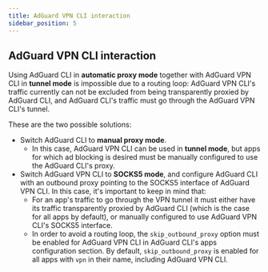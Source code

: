 ```yaml
---
title: AdGuard VPN CLI interaction
sidebar_position: 5
---
```


## AdGuard VPN CLI interaction

Using AdGuard CLI in **automatic proxy mode** together with AdGuard VPN CLI in **tunnel mode** is impossible due to a routing loop: AdGuard VPN CLI's traffic currently can not be excluded from being transparently proxied by AdGuard CLI, and AdGuard CLI's traffic must go through the AdGuard VPN CLI's tunnel.

These are the two possible solutions:

- Switch AdGuard CLI to **manual proxy mode**.
    - In this case, AdGuard VPN CLI can be used in **tunnel mode**, but apps for which ad blocking is desired must be manually configured to use the AdGuard CLI's proxy.
- Switch AdGuard VPN CLI to **SOCKS5 mode**, and configure AdGuard CLI with an outbound proxy pointing to the SOCKS5 interface of AdGuard VPN CLI. In this case, it's important to keep in mind that:
    - For an app's traffic to go through the VPN tunnel it must either have its traffic transparently proxied by AdGuard CLI (which is the case for all apps by default), or manually configured to use AdGuard VPN CLI's SOCKS5 interface.
    - In order to avoid a routing loop, the `skip_outbound_proxy` option must be enabled for AdGuard VPN CLI in AdGuard CLI's apps configuration section. By default, `skip_outbound_proxy` is enabled for all apps with `vpn` in their name, including AdGuard VPN CLI.
